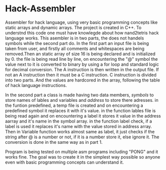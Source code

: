 # Hack-Assembler
Assembler for hack language, using very basic programming concepts like static arrays and dynamic arrays. The project is created in C++.
To understnd this code one must have knowlegde about how nand2tetris hack language works.
This asembler is in two parts, the does not handels symbols while the second part do.
In the first part an input file is being taken from user, and firstly all comments and whitespaces are being removed.Then an static array of size 16 is being declared and is initialized by 0. the file is being read line by line, on encountering the "@" symbol the value next to it is converted to binary by using a for loop and standard logic for decimal conversion. The A instruction is then written in the output file. If not an A instruction then it must be a C instruction. C instruction is divided into two parts. And the values are hardcored in the array, following the table of hack language instructions.

In the second part a class is made having two data members, *symbols* to store names of lables and variables and *address* to store there adresses. in the funtion predefined, a temp file is created and on encountering a predefined symbol it replaces it with it's value. in the function lables file is being read again and on encountering a label it stores it value in the address aarray and it's name in the symbol array. in the function label check, if a label is used it replaces it's name with the value stored in address array. Then in Variable function works almost same as label, it just checks if the string after @ is a number or not, if it is a number store it, else ignore it. The conversion is done in the same way as in part 1.

Program is being tested on multiple asm programs including "PONG" and it works fine.
The goal was to create it in the simplest way possible so anyone even with basic programming concepts can understand it.
